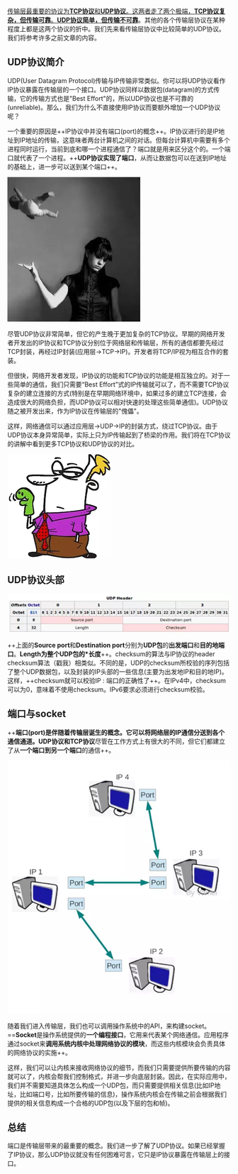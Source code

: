 [传输层最重要的协议为**TCP协议**和**UDP协议**。这两者走了两个极端，**TCP协议复杂，但传输可靠**。**UDP协议简单，但传输不可靠**]()。其他的各个传输层协议在某种程度上都是这两个协议的折中。我们先来看传输层协议中比较简单的UDP协议。我们将参考许多之前文章的内容。

## UDP协议简介

UDP(User Datagram Protocol)传输与IP传输非常类似。你可以将UDP协议看作IP协议暴露在传输层的一个接口。UDP协议同样以数据包(datagram)的方式传输，它的传输方式也是"Best Effort"的，所以UDP协议也是不可靠的(unreliable)。那么，我们为什么不直接使用IP协议而要额外增加一个UDP协议呢？

一个重要的原因是++IP协议中并没有端口(port)的概念++。IP协议进行的是IP地址到IP地址的传输，这意味者两台计算机之间的对话。但每台计算机中需要有多个进程同时运行，当前到底和哪一个进程通信了？端口就是用来区分这个的。一个端口就代表了一个进程。++**UDP协议实现了端口**，从而让数据包可以在送到IP地址的基础上，进一步可以送到某个端口++。

![UDP：依然不是那么“可靠”](../images/udp_1.webp)

尽管UDP协议非常简单，但它的产生晚于更加复杂的TCP协议。早期的网络开发者开发出的IP协议和TCP协议分别位于网络层和传输层，所有的通信都要先经过TCP封装，再经过IP封装(应用层->TCP->IP)。开发者将TCP/IP视为相互合作的套装。

但很快，网络开发者发现，IP协议的功能和TCP协议的功能是相互独立的。对于一些简单的通信，我们只需要“Best Effort”式的IP传输就可以了，而不需要TCP协议复杂的建立连接的方式(特别是在早期网络环境中，如果过多的建立TCP连接，会造成很大的网络负担，而UDP协议可以相对快速的处理这些简单通信)。UDP协议随之被开发出来，作为IP协议在传输层的"傀儡"。

这样，网络通信可以通过应用层->UDP->IP的封装方式，绕过TCP协议。由于UDP协议本身异常简单，实际上只为IP传输起到了桥梁的作用。我们将在TCP协议的讲解中看到更多TCP协议和UDP协议的对比。

![IP和他的傀儡UDP](../images/udp_2.webp)

## UDP协议头部

![](../images/udp_3.webp)

++上面的**Source port**和**Destination port**分别为**UDP包**的**出发端口**和**目的地端口**。**Length为整个UDP包的*长度**++。checksum的算法与IP协议的header checksum算法（戳我）相类似。不同的是，UDP的checksum所校验的序列包括了整个UDP数据包，以及封装的IP头部的一些信息(主要为出发地IP和目的地IP)。这样，++checksum就可以校验IP : 端口的正确性了++。在IPv4中，checksum可以为0，意味着不使用checksum。IPv6要求必须进行checksum校验。

## 端口与socket

++**端口(port)**是伴随着传输层诞生的概念。它可以将网络层的IP通信分送到各个通信通道。**UDP协议**和**TCP协议**尽管在工作方式上有很大的不同，但它们都建立了从**一个端口到另一个端口**的通信++。

![IP：端口](../images/udp_4.webp)

随着我们进入传输层，我们也可以调用操作系统中的API，来构建socket。==**Socket**是操作系统提供的**一个编程接口**，它用来代表某个网络通信。应用程序通过socket来**调用系统内核中处理网络协议的模块**，而这些内核模块会负责具体的网络协议的实施++。

这样，我们可以让内核来接收网络协议的细节，而我们只需要提供所要传输的内容就可以了，内核会帮我们控制格式，并进一步向底层封装。因此，在实际应用中，我们并不需要知道具体怎么构成一个UDP包，而只需要提供相关信息(比如IP地址，比如端口号，比如所要传输的信息)，操作系统内核会在传输之前会根据我们提供的相关信息构成一个合格的UDP包(以及下层的包和帧)。

## 总结

端口是传输层带来的最重要的概念。我们进一步了解了UDP协议。如果已经掌握了IP协议，那么UDP协议就没有任何困难可言，它只是IP协议暴露在传输层上的接口。